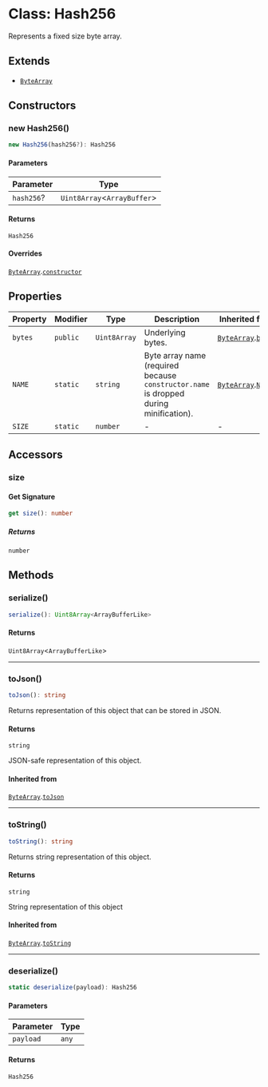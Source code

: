 # Class: Hash256

Represents a fixed size byte array.

## Extends

- [`ByteArray`](../../../../index/classes/ByteArray.md)

## Constructors

### new Hash256()

```ts
new Hash256(hash256?): Hash256
```

#### Parameters

| Parameter | Type |
| ------ | ------ |
| `hash256`? | `Uint8Array`&lt;`ArrayBuffer`&gt; |

#### Returns

`Hash256`

#### Overrides

[`ByteArray`](../../../../index/classes/ByteArray.md).[`constructor`](../../../../index/classes/ByteArray.md#constructor)

## Properties

| Property | Modifier | Type | Description | Inherited from |
| ------ | ------ | ------ | ------ | ------ |
| <a id="bytes"></a> `bytes` | `public` | `Uint8Array` | Underlying bytes. | [`ByteArray`](../../../../index/classes/ByteArray.md).[`bytes`](../../../../index/classes/ByteArray.md#bytes) |
| <a id="name"></a> `NAME` | `static` | `string` | Byte array name (required because `constructor.name` is dropped during minification). | [`ByteArray`](../../../../index/classes/ByteArray.md).[`NAME`](../../../../index/classes/ByteArray.md#name) |
| <a id="size"></a> `SIZE` | `static` | `number` | - | - |

## Accessors

### size

#### Get Signature

```ts
get size(): number
```

##### Returns

`number`

## Methods

### serialize()

```ts
serialize(): Uint8Array<ArrayBufferLike>
```

#### Returns

`Uint8Array`&lt;`ArrayBufferLike`&gt;

***

### toJson()

```ts
toJson(): string
```

Returns representation of this object that can be stored in JSON.

#### Returns

`string`

JSON-safe representation of this object.

#### Inherited from

[`ByteArray`](../../../../index/classes/ByteArray.md).[`toJson`](../../../../index/classes/ByteArray.md#tojson)

***

### toString()

```ts
toString(): string
```

Returns string representation of this object.

#### Returns

`string`

String representation of this object

#### Inherited from

[`ByteArray`](../../../../index/classes/ByteArray.md).[`toString`](../../../../index/classes/ByteArray.md#tostring)

***

### deserialize()

```ts
static deserialize(payload): Hash256
```

#### Parameters

| Parameter | Type |
| ------ | ------ |
| `payload` | `any` |

#### Returns

`Hash256`
